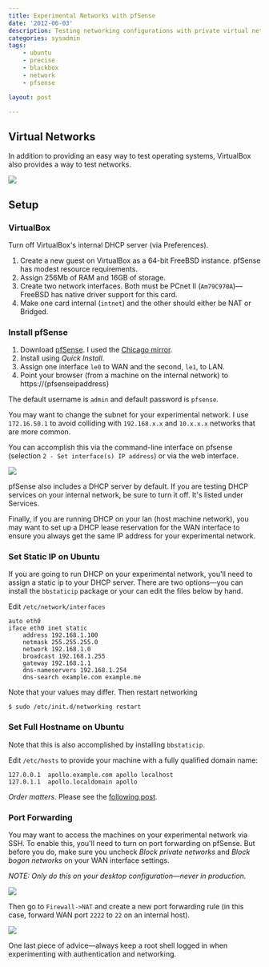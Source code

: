 ```yaml
---
title: Experimental Networks with pfSense
date: '2012-06-03'
description: Testing networking configurations with private virtual networks
categories: sysadmin
tags: 
    - ubuntu
    - precise
    - blackbox
    - network
    - pfsense

layout: post

---
```


## Virtual Networks

In addition to providing an easy way to test operating systems, VirtualBox also provides a way to test networks.

<img src="{{urls.media}}/pfsense-virtual-network.png"/>

## Setup

### VirtualBox

Turn off VirtualBox's internal DHCP server (via Preferences).

1. Create a new guest on VirtualBox as a 64-bit FreeBSD instance. pfSense has modest resource requirements.
2. Assign 256Mb of RAM and 16GB of storage.
3. Create two network interfaces. Both must be PCnet II (`Am79C970A`)&mdash;FreeBSD has native driver support for this card.
4. Make one card internal (`intnet`) and the other should either be NAT or Bridged.

### Install pfSense

1. Download [pfSense](http://pfsense.org). I used the [Chicago mirror](http://files.chi.pfsense.org/mirror/downloads/).
2. Install using _Quick Install_.
3. Assign one interface `le0` to WAN and the second, `le1`, to LAN.
4. Point your browser (from a machine on the internal network) to https://{pfsenseipaddress}

The default username is `admin` and default password is `pfsense`.

You may want to change the subnet for your experimental network. I use `172.16.50.1` to avoid colliding with `192.168.x.x` and `10.x.x.x` networks that are more common.

You can accomplish this via the command-line interface on pfsense (selection `2 - Set interface(s) IP address`) or via the web interface.

<img src="{{urls.media}}/pfsense-172.png"/>

pfSense also includes a DHCP server by default. If you are testing DHCP services on your internal network, be sure to turn it off. It's listed under Services.

Finally, if you are running DHCP on your lan (host machine network), you may want to set up a DHCP lease reservation for the WAN interface to ensure you always get the same IP address for your experimental network.

### Set Static IP on Ubuntu

If you are going to run DHCP on your experimental network, you'll need to assign a static ip to your DHCP server. There are two options&mdash;you can install the `bbstaticip` package or your can edit the files below by hand.

Edit `/etc/network/interfaces`

	auto eth0
	iface eth0 inet static
	    address 192.168.1.100
	    netmask 255.255.255.0
	    network 192.168.1.0
	    broadcast 192.168.1.255
	    gateway 192.168.1.1
	    dns-nameservers 192.168.1.254
	    dns-search example.com example.me

Note that your values may differ. Then restart networking

	$ sudo /etc/init.d/networking restart

### Set Full Hostname on Ubuntu

Note that this is also accomplished by installing `bbstaticip`.

Edit `/etc/hosts` to provide your machine with a fully qualified domain name:

	127.0.0.1  apollo.example.com apollo localhost
	127.0.1.1  apollo.localdomain apollo

_Order matters._ Please see the [following post](/sysadmin/machine-names).

### Port Forwarding

You may want to access the machines on your experimental network via SSH. To enable this, you'll need to turn on port forwarding on pfSense. But before you do, make sure you uncheck _Block private networks_ and _Block bogon networks_ on your WAN interface settings. 

_NOTE: Only do this on your desktop configuration&mdash;never in production._

<img src="{{urls.media}}/pfsense-private-networks.png"/>

Then go to `Firewall->NAT` and create a new port forwarding rule (in this case, forward WAN port `2222` to `22` on an internal host).

<img src="{{urls.media}}/pfsense-port-forward.png"/>

One last piece of advice&mdash;always keep a root shell logged in when experimenting with authentication and networking.

